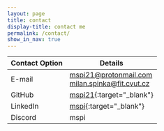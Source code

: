 ```yaml
---
layout: page
title: contact
display-title: contact me
permalink: /contact/
show_in_nav: true
---
```


| Contact Option | Details |
| -------------- | ------- |
| E-mail         | [mspi21@protonmail.com](mailto:mspi21@protonmail.com)<br />[milan.spinka@fit.cvut.cz](mailto:milan.spinka@fit.cvut.cz) |
| GitHub         | [mspi21](https://github.com/mspi21){:target="_blank"} |
| LinkedIn       | [mspi](https://www.linkedin.com/in/mspi/){:target="_blank"} |
| Discord        | mspi |
